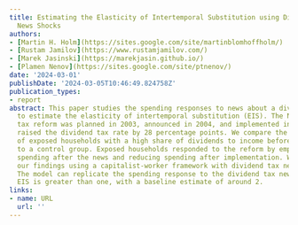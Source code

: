 ```yaml
---
title: Estimating the Elasticity of Intertemporal Substitution using Dividend Tax
  News Shocks
authors:
- [Martin H. Holm](https://sites.google.com/site/martinblomhoffholm/)
- [Rustam Jamilov](https://www.rustamjamilov.com/)
- [Marek Jasinski](https://marekjasin.github.io/)
- [Plamen Nenov](https://sites.google.com/site/ptnenov/)
date: '2024-03-01'
publishDate: '2024-03-05T10:46:49.824758Z'
publication_types:
- report
abstract: This paper studies the spending responses to news about a dividend tax reform
  to estimate the elasticity of intertemporal substitution (EIS). The Norwegian dividend
  tax reform was planned in 2003, announced in 2004, and implemented in 2006, and
  raised the dividend tax rate by 28 percentage points. We compare the spending responses
  of exposed households with a high share of dividends to income before the reform
  to a control group. Exposed households responded to the reform by emphincreasing
  spending after the news and reducing spending after implementation. We interpret
  our findings using a capitalist-worker framework with dividend tax news shocks.
  The model can replicate the spending response to the dividend tax news only if the
  EIS is greater than one, with a baseline estimate of around 2.
links:
- name: URL
  url: ''
---
```

